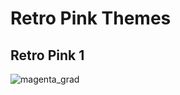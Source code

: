 # Retro Pink Themes

## Retro Pink 1
![magenta_grad](https://raw.githubusercontent.com/showlet/bash_ps1_themes/master/photos/magenta_gradient3.png)

